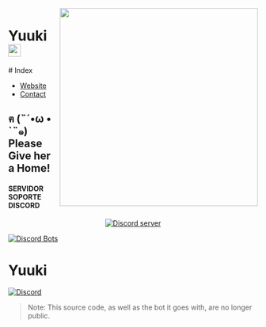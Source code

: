 <a href = 'https://discordapp.com/oauth2/authorize?client_id=365907645795794946&scope=bot&permissions=1043721303'>
    <img align="right" src="https://a.safe.moe/hu4ry.png" height="400">
</a>

<h1> Yuuki <a href = 'https://discordapp.com/oauth2/authorize?client_id=365907645795794946&scope=bot&permissions=1043721303'>
    <img src="https://a.safe.moe/4kKNg.png" height="25">
</a></h1>
# Index

- [Website](https://mitorisia.github.io/Komugari/)
- [Contact](https://yuukibot.github.io/)


## ฅ (˵´•ω • `˵๑) Please Give her a Home!

#### SERVIDOR SOPORTE DISCORD

<p align="center">
  <a href="https://discord.gg/abyRgJ8"><img src="https://discordapp.com/api/guilds/333039959500128256/widget.png?style=banner2" alt="Discord server"></a>
</p>
<a href="https://discordbots.org/bot/365949788807757834">
  <img src="https://discordbots.org/api/widget/365949788807757834.svg" alt="Discord Bots" />
</a>

# Yuuki
 
[![Discord](https://discordapp.com/api/guilds/333039959500128256/embed.png)](https://discord.gg/pXDNMAE)
> Note: This source code, as well as the bot it goes with, are no longer public.
